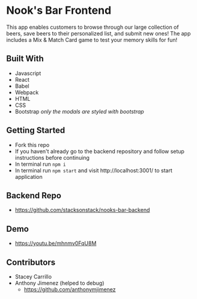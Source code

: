 # Nook's Bar Frontend
This app enables customers to browse through our large collection of beers, save beers to their personalized list, and submit new ones! The app includes a Mix & Match Card game to test your memory skills for fun!


## Built With
- Javascript
- React
- Babel 
- Webpack
- HTML
- CSS
- Bootstrap *only the modals are styled with bootstrap*

## Getting Started
- Fork this repo 
- If you haven't already go to the backend repository and follow setup instructions before continuing
- In terminal run `npm i`
- In terminal run `npm start` and visit http://localhost:3001/ to start application

## Backend Repo
- https://github.com/stacksonstack/nooks-bar-backend

## Demo
- https://youtu.be/mhnmv0FqU8M

## Contributors
- Stacey Carrillo 
- Anthony Jimenez (helped to debug) 
  - https://github.com/anthonymjimenez
